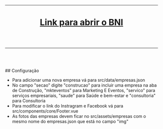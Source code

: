 <div align="center">
	<br>
	<br>
	<hr>
	  <p>
      <h1>
        <a href="https://bnimaringa.herokuapp.com/">Link para abrir o BNI</a>
      </h1>
    </p>
  <br>
  <br>
	<hr>
	<br>
	<br>
	<br>
</div>
 ## Configuração

  - Para adicionar uma nova empresa vá para src/data/empresas.json
  - No campo "secao" digite "construcao" para incluir uma empresa na aba de Construção, "mkteventos" para Marketing E Eventos, "servico" para serviços empresariais, "saude" para Saúde e bem-estar e "consultoria" para Consultoria
  - Para modificar o link do Instragram e Facebook vá para src/components/core/Footer.vue
  - As fotos das empresas devem ficar no src/assets/empresas com o mesmo nome do empresas.json que está no campo "img"